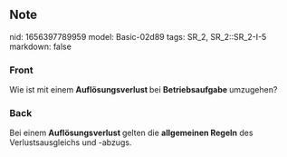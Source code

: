 ## Note
nid: 1656397789959
model: Basic-02d89
tags: SR_2, SR_2::SR_2-I-5
markdown: false

### Front
Wie ist mit einem <b>Auflösungsverlust </b>bei <b>Betriebsaufgabe </b>umzugehen?

### Back
Bei einem <b>Auflösungsverlust </b>gelten die <b>allgemeinen Regeln</b> des Verlustsausgleichs und -abzugs.

